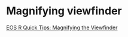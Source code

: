 # Magnifying viewfinder

[EOS R Quick Tips: Magnifying the Viewfinder](https://youtu.be/x0F6DuUdp9M)